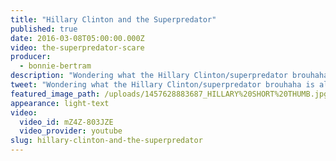 ```yaml
---
title: "Hillary Clinton and the Superpredator"
published: true
date: 2016-03-08T05:00:00.000Z
video: the-superpredator-scare
producer:
  - bonnie-bertram
description: "Wondering what the Hillary Clinton/superpredator brouhaha is all about? Here's the cliff notes..."
tweet: "Wondering what the Hillary Clinton/superpredator brouhaha is all about? Here's the cliff notes...."
featured_image_path: /uploads/1457628883687_HILLARY%20SHORT%20THUMB.jpg
appearance: light-text
video:
  video_id: mZ4Z-803JZE
  video_provider: youtube
slug: hillary-clinton-and-the-superpredator
---
```

